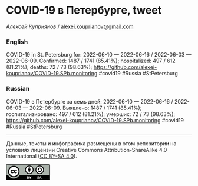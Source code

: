 COVID-19 в Петербурге, tweet
============================

*Алексей Куприянов* /
<a href="mailto:alexei.kouprianov@gmail.com" class="email">alexei.kouprianov@gmail.com</a>

### English

COVID-19 in St. Petersburg for: 2022-06-10 — 2022-06-16 / 2022-06-03 —
2022-06-09. Сonfirmed: 1487 / 1741 (85.41%); hospitalized: 497 / 612
(81.21%); deaths: 72 / 73 (98.63%);
<a href="https://github.com/alexei-kouprianov/COVID-19.SPb.monitoring" class="uri">https://github.com/alexei-kouprianov/COVID-19.SPb.monitoring</a>
\#covid19 \#Russia \#StPetersburg

### Russian

COVID-19 в Петербурге за семь дней: 2022-06-10 — 2022-06-16 / 2022-06-03
— 2022-06-09. Выявлено: 1487 / 1741 (85.41%); госпитализировано: 497 /
612 (81.21%); умерших: 72 / 73 (98.63%);
<a href="https://github.com/alexei-kouprianov/COVID-19.SPb.monitoring" class="uri">https://github.com/alexei-kouprianov/COVID-19.SPb.monitoring</a>
\#covid19 \#Russia \#StPetersburg

------------------------------------------------------------------------

Данные, тексты и инфографика размещены в этом репозитории на условиях
лицензии Creative Commons Attribution-ShareAlike 4.0 International ([CC
BY-SA 4.0](https://creativecommons.org/licenses/by-sa/4.0/)).

![](../misc/CC-BY-SA-icon.png "CC-BY-SA")
